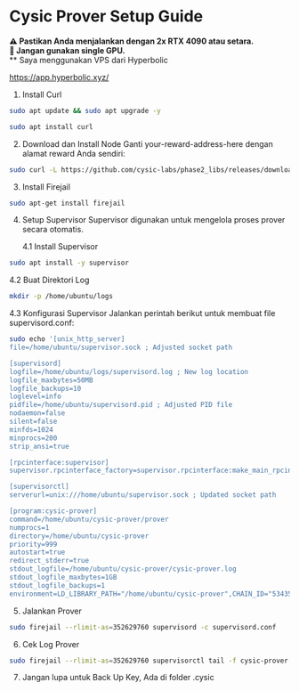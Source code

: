 # Cysic Prover Setup Guide  

**⚠️ Pastikan Anda menjalankan dengan 2x RTX 4090 atau setara.**  
**🚫 Jangan gunakan single GPU.**  
**  Saya menggunakan VPS dari Hyperbolic

https://app.hyperbolic.xyz/

1. Install Curl

```bash
sudo apt update && sudo apt upgrade -y
```

```bash
sudo apt install curl
```

2. Download dan Install Node
Ganti your-reward-address-here dengan alamat reward Anda sendiri:
```bash
sudo curl -L https://github.com/cysic-labs/phase2_libs/releases/download/v1.0.0/setup_prover.sh -o ~/setup_prover.sh && bash ~/setup_prover.sh your-reward-address-here
```

3. Install Firejail
```bash
sudo apt-get install firejail
```

4. Setup Supervisor
Supervisor digunakan untuk mengelola proses prover secara otomatis.

   4.1 Install Supervisor
```bash
sudo apt install -y supervisor
```
   4.2 Buat Direktori Log
```bash
mkdir -p /home/ubuntu/logs
```
   4.3 Konfigurasi Supervisor
Jalankan perintah berikut untuk membuat file supervisord.conf:
```bash
sudo echo '[unix_http_server]
file=/home/ubuntu/supervisor.sock ; Adjusted socket path

[supervisord]
logfile=/home/ubuntu/logs/supervisord.log ; New log location
logfile_maxbytes=50MB
logfile_backups=10
loglevel=info
pidfile=/home/ubuntu/supervisord.pid ; Adjusted PID file
nodaemon=false
silent=false
minfds=1024
minprocs=200
strip_ansi=true

[rpcinterface:supervisor]
supervisor.rpcinterface_factory=supervisor.rpcinterface:make_main_rpcinterface

[supervisorctl]
serverurl=unix:///home/ubuntu/supervisor.sock ; Updated socket path

[program:cysic-prover]
command=/home/ubuntu/cysic-prover/prover
numprocs=1
directory=/home/ubuntu/cysic-prover
priority=999
autostart=true
redirect_stderr=true
stdout_logfile=/home/ubuntu/cysic-prover/cysic-prover.log
stdout_logfile_maxbytes=1GB
stdout_logfile_backups=1
environment=LD_LIBRARY_PATH="/home/ubuntu/cysic-prover",CHAIN_ID="534352"' > supervisord.conf
```

5. Jalankan Prover
```bash
sudo firejail --rlimit-as=352629760 supervisord -c supervisord.conf
```

6. Cek Log Prover
```bash
sudo firejail --rlimit-as=352629760 supervisorctl tail -f cysic-prover
```

7. Jangan lupa untuk Back Up Key, Ada di folder .cysic

